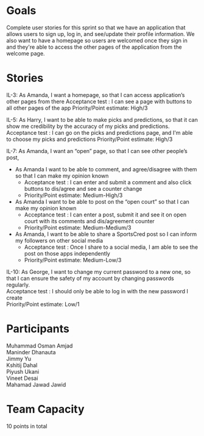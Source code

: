# Goals
Complete user stories for this sprint so that we have an application that allows users to sign up, log in, and see/update their profile information. We also want to have a homepage so users are welcomed once they sign in and they're able to access the other pages of the application from the welcome page. 

# Stories
IL-3: As Amanda, I want a homepage, so that I can access application’s other pages from there
Acceptance test : I can see a page with buttons to all other pages of the app
Priority/Point estimate: High/3 

IL-5: As Harry, I want to be able to make picks and predictions, so that it can show me credibility by the accuracy of my picks and predictions.
Acceptance test : I can go on the picks and predictions page, and I'm able to choose my picks and predictions
Priority/Point estimate: High/3

IL-7: As Amanda, I want an “open” page, so that I can see other people’s post,   
  * As Amanda I want to be able to comment, and agree/disagree with them so that I can make my opinion known  
    * Acceptance test : I can enter and submit a comment and also click buttons to dis/agree and see a counter change  
    * Priority/Point estimate:  Medium-High/3  
  * As Amanda I want to be able to post on the “open court” so that I can make my opinion known  
    * Acceptance test : I can enter a post, submit it and see it on open court with its comments and dis/agreement counter  
    * Priority/Point estimate:  Medium-Medium/3  
  * As Amanda, I want to be able to share a SportsCred post so I can inform my followers on other social media  
    * Acceptance test : Once I share to a social media, I am able to see the post on those apps independently  
    * Priority/Point estimate:  Medium-Low/3  

IL-10: As George, I want to change my current password to a new one, so that I can ensure the safety of my account by changing passwords regularly.  
Acceptance test : I should only be able to log in with the new password I create  
Priority/Point estimate:  Low/1

# Participants
Muhammad Osman Amjad  
Maninder Dhanauta  
Jimmy Yu  
Kshitij Dahal  
Piyush Ukani  
Vineet Desai  
Mahamad Jawad Jawid  

# Team Capacity
10 points in total

